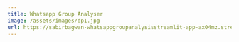 ```yaml
---
title: Whatsapp Group Analyser
image: /assets/images/dp1.jpg
url: https://sabirbagwan-whatsappgroupanalysisstreamlit-app-ax04mz.streamlit.app/
---
```

